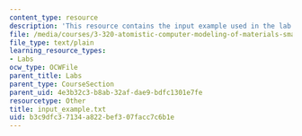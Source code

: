 ```yaml
---
content_type: resource
description: 'This resource contains the input example used in the lab 5: Monte Carlo.'
file: /media/courses/3-320-atomistic-computer-modeling-of-materials-sma-5107-spring-2005/b3c9dfc37134a822bef307facc7c6b1e_input_example.txt
file_type: text/plain
learning_resource_types:
- Labs
ocw_type: OCWFile
parent_title: Labs
parent_type: CourseSection
parent_uid: 4e3b32c3-b8ab-32af-dae9-bdfc1301e7fe
resourcetype: Other
title: input_example.txt
uid: b3c9dfc3-7134-a822-bef3-07facc7c6b1e
---
```

